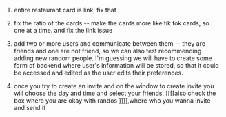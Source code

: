 1.  entire restaurant card is link, fix that

2.  fix the ratio of the cards -- make the cards more like tik tok cards, so one at a time. and fix the link issue

3.  add two or more users and communicate between them -- they are friends and one are not friend, so we can also test recommending adding new random people. I'm guessing we will have to create some form of backend where user's information will be stored, so that it could be accessed and edited as the user edits their preferences.

4.  once you try to create an invite and on the window to create invite you will choose the day and time and select your friends, [[[[also check the box where you are okay with randos ]]]],where who you wanna invite and send it 
